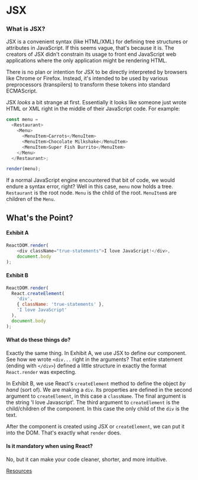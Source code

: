 # JSX

### What is JSX?

JSX is a convenient syntax (like HTML/XML) for defining tree structures
or attributes in JavaScript. If this seems vague, that's because it is.
The creators of JSX didn't constrain its usage to front end JavaScript
web applications where the only application might be rendering HTML.

There is no plan or intention for JSX to be directly interpreted 
by browsers like Chrome or Firefox. Instead, it's intended to be used by
various preprocessors (transpilers) to transform these tokens into
standard ECMAScript.

JSX _looks_ a bit strange at first. Essentially it looks like someone just
wrote HTML or XML right in the middle of their JavaScript code. For
example:

```javascript
const menu =
  <Restaurant>
    <Menu>
      <MenuItem>Carrots</MenuItem>
      <MenuItem>Chocolate Milkshake</MenuItem>
      <MenuItem>Super Fish Burrito</MenuItem>
    </Menu>
  </Restaurant>;

render(menu);
```

If a normal JavaScript engine encountered that bit of code, we would
endure a syntax error, right? Well in this case, `menu` now holds a
tree. `Restaurant` is the root node. `Menu` is the child of the root.
`MenuItem`s are children of the `Menu`.

## What's the Point?

#### Exhibit A

```javascript
ReactDOM.render(
    <div className="true-statements">I love JavaScript!</div>,
    document.body
);
```

#### Exhibit B

```javascript
ReactDOM.render(
  React.createElement(
    'div', 
    { className: 'true-statements' }, 
    'I love JavaScript'
  ),
  document.body
);
```

#### What do these things do?

Exactly the same thing. In Exhibit A, we use JSX to define our component.
See how we wrote `<div...` right in the arguments? That entire statement
(ending with `</div>`) defined a little structure in exactly the format
`React.render` was expecting. 

In Exhibit B, we use React's `createElement` method to define the
object _by hand_ (sort of). We are making a `div`. Its properties are
defined in the second argument to `createElement`, in this case a
`className`. The final argument is the string 'I love Javascript'. The
third argument to `createElement` is the child/children of the
component. In this case the only child of the `div` is the text.

After the component is created using JSX or `createElement`, we can
put it into the DOM. That's exactly what `render` does.

#### Is it mandatory when using React?

No, but it can make your code cleaner, shorter, and more intuitive.

[Resources](http://facebook.github.io/jsx/)
